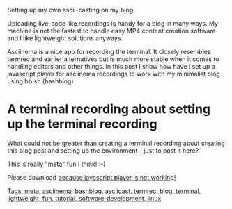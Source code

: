 Setting up my own ascii-casting on my blog

Uploading live-code like recordings is handy for a blog in many ways. My machine is not the fastest to handle easy MP4 content creation software and I like lightweight solutions anyways.

Asciinema is a nice app for recording the terminal. It closely resembles termrec and earlier alternatives but is much more stable when it comes to handling editors and other things. In this post I show how have I set up a javascript player for asciinema recordings to work with my minimalist blog using bb.sh (bashblog)

A terminal recording about setting up the terminal recording
============================================================

What could not be greater than creating a terminal recording about creating this blog post and setting up the environment - just to post it here?

This is really "meta" fun I think! :-)

<!-- This is how we do playback -->
<asciinema-player src="http://ballmerpeak.web.elte.hu/devblog/attachments/setup.cast"></asciinema-player>

<!-- This is how we do playback -->
<script type="text/javascript" src="http://ballmerpeak.web.elte.hu/devblog/asciinema-player.js"></script><noscript>Please download <a href='http://ballmerpeak.web.elte.hu/devblog/attachments/setup.cast'> because javascript player is not working!</noscript>

Tags: meta, asciinema, bashblog, asciicast, termrec, blog, terminal, lightweight, fun, tutorial, software-development, linux
